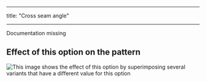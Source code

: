 - - -
title: "Cross seam angle"
- - -

<Fixme>

Documentation missing

</Fixme>

## Effect of this option on the pattern

![This image shows the effect of this option by superimposing several variants that have a different value for this option](titan_crossseamcurveangle_sample.svg "Effect of this option on the pattern")
